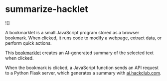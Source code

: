 # summarize-hacklet

![]

A bookmarklet is a small JavaScript program stored as a browser bookmark. When clicked, it runs code to modify a webpage, extract data, or perform quick actions.

This [bookmarklet](https://github.com/eesazahed/summarize-hacklet/blob/main/bookmarklet/bookmarklet.js) creates an AI-generated summary of the selected text when clicked.

When the bookmark is clicked, a JavaScript function sends an API request to a Python Flask server, which generates a summary with [ai.hackclub.com](https://ai.hackclub.com/).

